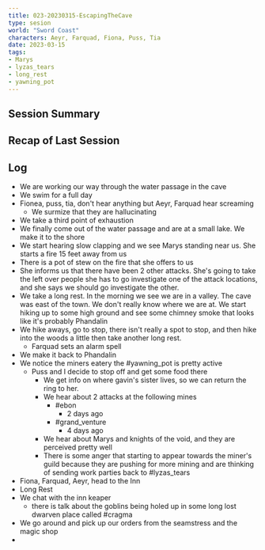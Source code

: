 ```yaml
---
title: 023-20230315-EscapingTheCave
type: sesion
world: "Sword Coast"
characters: Aeyr, Farquad, Fiona, Puss, Tia
date: 2023-03-15
tags: 
- Marys
- lyzas_tears
- long_rest
- yawning_pot
---
```


## Session Summary

## Recap of Last Session

## Log
* We are working our way through the water passage in the cave
* We swim for a full day
* Fionea, puss, tia, don't hear anything but Aeyr, Farquad hear screaming
	* We surmize that they are hallucinating
* We take a third point of exhaustion
* We finally come out of the water passage and are at a small lake. We make it to the shore
* We start hearing slow clapping and we see Marys standing near us. She starts a fire 15 feet away from us
* There is a pot of stew on the fire that she offers to us
* She informs us that there have been 2 other attacks. She's going to take the left over people she has to go investigate one of the attack locations, and she says we should go investigate the other.
* We take a long rest. In the morning we see we are in a valley. The cave was east of the town. We don't really know where we are at. We start hiking up to some high ground and see some chimney smoke that looks like it's probably Phandalin
* We hike aways, go to stop, there isn't really a spot to stop, and then hike into the woods a little then take another long rest.
	* Farquad sets an alarm spell
* We make it back to Phandalin
* We notice the miners eatery the #yawning_pot is pretty active
	* Puss and I decide to stop off and get some food there
		* We get info on where gavin's sister lives, so we can return the ring to her.
		* We hear about 2 attacks at the following mines
			* #ebon 
				* 2 days ago
			* #grand_venture 
				* 4 days ago
		* We hear about Marys and knights of the void, and they are perceived pretty well
		* There is some anger that starting to appear towards the miner's guild because they are pushing for more mining and are thinking of sending work parties back to #lyzas_tears 
* Fiona, Farquad, Aeyr, head to the Inn
* Long Rest
* We chat with the inn keaper
	* there is talk about the goblins being holed up in some long lost dwarven place called #cragma 
* We go around and pick up our orders from the seamstress and the magic shop
* 